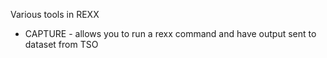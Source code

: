 Various tools in REXX
 - CAPTURE - allows you to run a rexx command and have output sent to dataset from TSO
